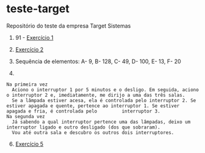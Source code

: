# teste-target
Repositório do teste da empresa Target Sistemas

1) 91 - [Exercício 1](https://github.com/felipedresch/teste-target/blob/main/Ex1.py)

2) [Exercício 2](https://github.com/felipedresch/teste-target/blob/main/Ex2.py)

3) Sequência de elementos: A- 9, B- 128, C- 49, D- 100, E- 13, F- 20

4)

    Na primeira vez
      Aciono o interruptor 1 por 5 minutos e o desligo. Em seguida, aciono o interruptor 2 e, imediatamente, me dirijo a uma das três salas.
      Se a lâmpada estiver acesa, ela é controlada pelo interruptor 2. Se estiver apagada e quente, pertence ao interruptor 1. Se estiver apagada e fria, é controlada pelo         interruptor 3.
    Na segunda vez
      Já sabendo a qual interruptor pertence uma das lâmpadas, deixo um interruptor ligado e outro desligado (dos que sobraram).
      Vou até outra sala e descubro os outros dois interruptores.

6) [Exercício 5](https://github.com/felipedresch/teste-target/blob/main/Ex5.py)
